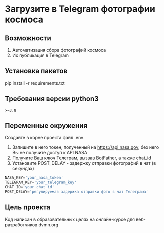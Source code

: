 # Загрузите в Telegram фотографии космоса
## Возможности
1. Автоматизация сбора фотографий космоса
2. Их публикация в Telegram
## Установка пакетов
pip install -r requirements.txt
## Требования версии python3
```
>=3.8
```
## Переменные окружения
Создайте в корне проекта файл .env
1) Запишите в него токен, полученный на https://api.nasa.gov, без него Вы не получите доступ 
к API NASA
2) Получите Ваш ключ Телеграм, вызвав BotFather, а также chat_id
3) Установите POST_DELAY - задержку отправки фотографий в чат (в секундах)
```python
NASA_KEY='your_nasa_token'
TELEGRAM_KEY='your_telegram_key'
CHAT_ID='your chat_id'
POST_DELAY='регулируемая задержка отправки фото в чат Телеграма'
```
## Цель проекта
Код написан в образовательных целях на онлайн-курсе для веб-разработчиков dvmn.org